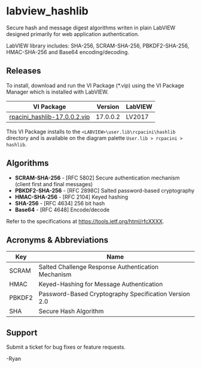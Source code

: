 # labview_hashlib
Secure hash and message digest algorithms writen in plain LabVIEW designed primarily for web application authentication.

LabVIEW library includes: SHA-256, SCRAM-SHA-256, PBKDF2-SHA-256, HMAC-SHA-256 and Base64 encoding/decoding.

## Releases
To install, download and run the VI Package (*.vip) using the VI Package Manager which is installed with LabVIEW.

| VI Package | Version | LabVIEW |
| --- | --- | --- |
| [rpacini_hashlib-17.0.0.2.vip](https://github.com/rcpacini/labview_hashlib/raw/master/releases/rpacini_hashlib-17.0.0.2.vip) | 17.0.0.2 | LV2017 |

This VI Package installs to the `<LABVIEW>\user.lib\rcpacini\hashlib` directory and is available on the diagram palette `User.lib > rcpacini > hashlib`.

## Algorithms
- **SCRAM-SHA-256** - [RFC 5802] Secure authentication mechanism (client first and final messages)
- **PBKDF2-SHA-256** - [RFC 2898C] Salted password-based cryptography
- **HMAC-SHA-256** - [RFC 2104] Keyed hashing
- **SHA-256** - [RFC 4634] 256 bit hash
- **Base64** - [RFC 4648] Encode/decode

Refer to the specifications at https://tools.ietf.org/html/rfcXXXX.

## Acronyms & Abbreviations
| Key | Name |
| --- | --- |
| SCRAM | Salted Challenge Response Authentication Mechanism |
| HMAC | Keyed-Hashing for Message Authentication |
| PBKDF2 | Password-Based Cryptography Specification Version 2.0 |
| SHA | Secure Hash Algorithm |

## Support
Submit a ticket for bug fixes or feature requests.

-Ryan
